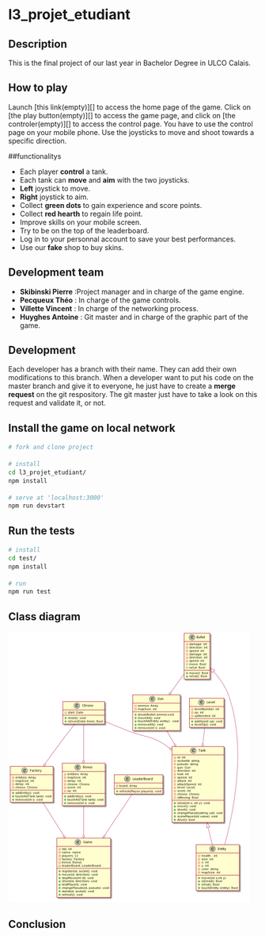 # l3_projet_etudiant


## Description 

This is the final project of our last year in Bachelor Degree in ULCO Calais.

## How to play 

Launch [this link(empty)][] to access the home page of the game.
Click on [the play button(empty)][] to access the game page, and click on [the controler(empty)][] to access the control page.
You have to use the control page on your mobile phone.
Use the joysticks to move and shoot towards a specific direction.

##functionalitys

* Each player **control** a tank.
* Each tank can **move** and **aim** with the two joysticks.
* **Left** joystick to move.
* **Right** joystick to aim.
* Collect **green dots** to gain experience and score points.
* Collect **red hearth** to regain life point. 
* Improve skills on your mobile screen. 
* Try to be on the top of the leaderboard. 
* Log in to your personnal account to save your best performances. 
* Use our **fake** shop to buy skins.

## Development team  

* **Skibinski Pierre** :Project manager and in charge of the game engine.
* **Pecqueux Théo** :  In charge of the game controls.
* **Villette Vincent** : In charge of the networking process.
* **Huyghes Antoine** : Git master and in charge of the graphic part of the game.

## Development   

Each developer has a branch with their name. They can add their own modifications to this branch. When a developer want to put his code on the master branch and give it to everyone, he just have to create a **merge request** on the git respository. The git master just have to take a look on this request and validate it, or not.

## Install the game on local network 

```sh
# fork and clone project

# install
cd l3_projet_etudiant/
npm install

# serve at 'localhost:3000'
npm run devstart
```

## Run the tests

```sh
# install
cd test/
npm install

# run
npm run test
```

## Class diagram  

![](img/diag.png)

## Conclusion 



